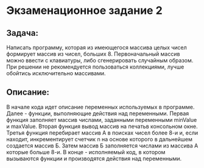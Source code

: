 # Экзаменационное задание 2

## **Задача:**

Написать программу, которая из имеющегося массива целых чисел формирует массив из чисел, больших 8. Первоначальный массив можно ввести с клавиатуры, либо сгенерировать случайным образом. При решении не рекомендуется пользоваться коллекциями, лучше обойтись исключительно массивами.

## **Описание:**

В начале кода идет описание переменных используемых в программе.
Далее - функции, выполняющие действия над переменными.
Первая функция заполняет массив числами, заданными переменными minValue и maxValue.
Вторая функция вывод массив на печатьв консольном окне.
Третья функция перебирает массив А в поисках чисел более 8-и и, если находит, инкрементирует счетчик n на основе которого в дальнейшем создается массив Б. Затем массив Б заполняется числами из массива А которые больше 8-и.
В конце - исполняемый код, в котором вызываются функции и производятся действия над переменными.